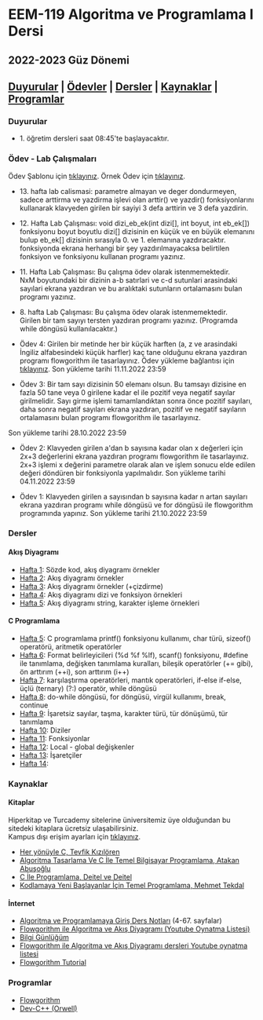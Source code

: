# EEM-119 Algoritma ve Programlama I Dersi

## 2022-2023 Güz Dönemi

## [Duyurular](#duyurular) |  [Ödevler](#ödevler) |  [Dersler](#dersler) | [Kaynaklar](#kaynaklar) |  [Programlar](#programlar)

### Duyurular
- 1\. öğretim dersleri saat 08:45'te başlayacaktır. 

### Ödev - Lab Çalışmaları
Ödev Şablonu için [tıklayınız](./odevler/odev_raporu_sablonu.docx). Örnek Ödev için [tıklayınız](./odevler/ornek_odev_raporu.docx). 

- 13\. hafta lab calismasi: parametre almayan ve deger dondurmeyen, sadece arttirma ve yazdirma işlevi olan arttir() ve yazdir() fonksiyonlarını kullanarak klavyeden girilen bir sayiyi 3 defa arttirin ve 3 defa yazdirin.

- 12\. Hafta Lab Çalışması: 
void dizi_eb_ek(int dizi[], int boyut, int eb_ek[]) fonksiyonu boyut boyutlu dizi[] dizisinin  en küçük ve en büyük elemanını bulup eb_ek[] dizisinin sırasıyla 0. ve 1. elemanına yazdıracaktır.    
fonksiyonda ekrana herhangi bir şey yazdırılmayacaksa belirtilen fonksiyon ve fonksiyonu kullanan programı yazınız.

- 11\. Hafta Lab Çalışması: Bu çalışma ödev olarak istenmemektedir.   
NxM boyutundaki bir dizinin a-b satırlari ve c-d sutunlari arasindaki sayılari ekrana yazdıran ve bu aralıktaki sutunların ortalamasını bulan programı yazınız.

- 8\. hafta Lab Çalışması: Bu çalışma ödev olarak istenmemektedir.   
Girilen bir tam sayıyı tersten yazdıran programı yazınız. (Programda while döngüsü kullanılacaktır.)

- Ödev 4: Girilen bir metinde her bir küçük harften (a, z ve arasindaki İngiliz alfabesindeki küçük harfler) kaç tane olduğunu ekrana yazdıran programı flowgorithm ile tasarlayınız. Ödev yükleme bağlantısı için [tıklayınız](https://forms.gle/zqSJfc1R2usHJmgP9). Son yükleme tarihi 11.11.2022 23:59

- Ödev 3: Bir tam sayı dizisinin 50 elemanı olsun. Bu tamsayı dizisine en fazla 50 tane veya 0 girilene kadar el ile pozitif veya negatif sayılar girilmelidir. Sayı girme işlemi tamamlandıktan sonra önce  pozitif sayıları, daha sonra negatif sayıları ekrana yazdıran, pozitif ve negatif sayıların ortalamasını bulan programı flowgorithm ile tasarlayınız.   

Son yükleme tarihi 28.10.2022 23:59

- Ödev 2: Klavyeden girilen a'dan b sayısına kadar olan x değerleri için 2x+3 değerlerini ekrana yazdıran programı flowgorithm ile tasarlayınız. 2x+3 işlemi x değerini parametre olarak alan ve işlem sonucu elde edilen değeri döndüren bir fonksiyonla yapılmalıdır.   Son yükleme tarihi 04.11.2022 23:59

- Ödev 1: Klavyeden girilen a sayısından b sayısına kadar n artan sayıları ekrana yazdıran programı while döngüsü ve for döngüsü ile flowgorithm programında yapınız. Son yükleme tarihi 21.10.2022 23:59

 


### Dersler

#### Akış Diyagramı

- [Hafta 1](./dersler/01.md): Sözde kod, akış diyagramı örnekler
- [Hafta 2](./dersler/02.md): Akış diyagramı örnekler
- [Hafta 3](./dersler/03.md): Akış diyagramı örnekler (+çizdirme)
- [Hafta 4](./dersler/04.md): Akış diyagramı dizi ve fonksiyon örnekleri
- [Hafta 5](./dersler/05a.md): Akış diyagramı string, karakter işleme örnekleri

#### C Programlama

- [Hafta 5](./dersler/05b.md): C programlama printf() fonksiyonu kullanımı, char türü, sizeof() operatörü, aritmetik operatörler
- [Hafta 6](./dersler/06.md): Format belirleyicileri (%d %f %lf), scanf() fonksiyonu, #define ile tanımlama, değişken tanımlama kuralları, bileşik operatörler (+= gibi), ön arttırım (++i), son arttırım (i++)
- [Hafta 7](./dersler/07.md): karşılaştırma operatörleri, mantık operatörleri, if-else if-else, üçlü (ternary) (?:) operatör, while döngüsü 
- [Hafta 8](./dersler/08.md): do-while döngüsü, for döngüsü, virgül kullanımı, break, continue
- [Hafta 9](./dersler/09.md): İşaretsiz sayılar, taşma, karakter türü, tür dönüşümü, tür tanımlama
- [Hafta 10](./dersler/10.md): Diziler
- [Hafta 11](./dersler/11.md): Fonksiyonlar
- [Hafta 12](./dersler/12.md): Local - global değişkenler
- [Hafta 13](./dersler/13.md): İşaretçiler
- [Hafta 14](./dersler/14.md): 




### Kaynaklar

#### Kitaplar
Hiperkitap ve Turcademy sitelerine üniversitemiz üye olduğundan bu sitedeki kitaplara ücretsiz ulaşabilirsiniz.   
Kampus dışı erişim ayarları için [tıklayınız](https://bidb.isparta.edu.tr/tr/servisler/kampus-disi-erisim-6932s.html).
- [Her yönüyle C,  Tevfik Kızılören](https://www.hiperkitap.com/her-yonuyle-c)
- [Algoritma Tasarlama Ve C İle Temel Bilgisayar Programlama, Atakan Abuşoğlu](https://www.turcademy.com/tr/kitap/algoritma-tasarlama-ve-c-ile-temel-bilgisayar-programlama-9786053279099)
- [C İle Programlama, Deitel ve Deitel](https://www.turcademy.com/tr/kitap/c-ile-programlama-9786053556237)
- [Kodlamaya Yeni Başlayanlar İçin Temel Programlama, Mehmet Tekdal](https://www.turcademy.com/tr/kitap/kodlamaya-yeni-baslayanlar-icin-temel-programlama-programlama-dilleri-i-program-gelistirme-yontemleri-algoritmalar-akis-semalari-c-pascal-9789750239021)

#### İnternet
- [Algoritma ve Programlamaya Giriş Ders Notları](http://ikucukkoc.baun.edu.tr/lectures/BIL1202/BIL1202DersNotlari.pdf)
(4-67. sayfalar)
- [Flowgorithm ile Algoritma ve Akış Diyagramı (Youtube Oynatma Listesi)](https://www.youtube.com/playlist?list=PL9A3J9niD78dSHTvHwow4QCkQqPmJNTcs)
- [Bilgi Günlüğüm](https://www.bilgigunlugum.net/prog/cprog/c_proggiris)
- [Flowgorithm ile Algoritma ve Akış Diyagramı dersleri Youtube oynatma listesi](https://www.youtube.com/playlist?list=PL9A3J9niD78dSHTvHwow4QCkQqPmJNTcs)
- [Flowgorithm Tutorial](https://www.testingdocs.com/flowgorithm-flowchart-tutorial/)

### Programlar
- [Flowgorithm](http://www.flowgorithm.org/download/index.html)
- [Dev-C++ (Orwell)](https://sourceforge.net/projects/orwelldevcpp/)




